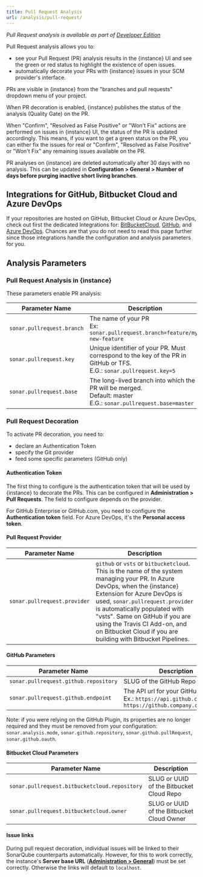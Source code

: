 ```yaml
---
title: Pull Request Analysis
url: /analysis/pull-request/
---
```


<!-- sonarqube -->

_Pull Request analysis is available as part of [Developer Edition](https://redirect.sonarsource.com/editions/developer.html)_

<!-- /sonarqube -->


Pull Request analysis allows you to:

* see your Pull Request (PR) analysis results in the {instance} UI and see the green or red status to highlight the existence of open issues.
* automatically decorate your PRs with {instance} issues in your SCM provider's interface. 

PRs are visible in {instance} from the "branches and pull requests" dropdown menu of your project.

When PR decoration is enabled, {instance} publishes the status of the analysis (Quality Gate) on the PR.

When "Confirm", "Resolved as False Positive" or "Won't Fix" actions are performed on issues in {instance} UI, the status of the PR is updated accordingly. This means, if you want to get a green status on the PR, you can either fix the issues for real or "Confirm", "Resolved as False Positive" or "Won't Fix" any remaining issues available on the PR.

PR analyses on {instance} are deleted automatically after 30 days with no analysis. This can be updated in **Configuration > General > Number of days before purging inactive short living branches**. 

<!-- sonarcloud -->
## Integrations for GitHub, Bitbucket Cloud and Azure DevOps
If your repositories are hosted on GitHub, Bitbucket Cloud or Azure DevOps, check out first the dedicated Integrations for: [BitBucketCloud](/integrations/bitbucketcloud/), [GitHub](/integrations/github/), and [Azure DevOps](/integrations/vsts/). Chances are that you do not need to read this page further since those integrations handle the configuration and analysis parameters for you.
<!-- /sonarcloud -->

## Analysis Parameters
### Pull Request Analysis in {instance}
These parameters enable PR analysis:

| Parameter Name        | Description |
| --------------------- | ------------------ |
| `sonar.pullrequest.branch` | The name of your PR<br/> Ex: `sonar.pullrequest.branch=feature/my-new-feature`|
| `sonar.pullrequest.key` | Unique identifier of your PR. Must correspond to the key of the PR in GitHub or TFS. <br/> E.G.: `sonar.pullrequest.key=5` |
| `sonar.pullrequest.base` | The long-lived branch into which the PR will be merged. <br/> Default: master <br/> E.G.: `sonar.pullrequest.base=master`|

### Pull Request Decoration
To activate PR decoration, you need to:

* declare an Authentication Token
* specify the Git provider
* feed some specific parameters (GitHub only)

#### Authentication Token
The first thing to configure is the authentication token that will be used by {instance} to decorate the PRs. This can be configured in **Administration > Pull Requests**. The field to configure depends on the provider.

For GitHub Enterprise or GitHub.com, you need to configure the **Authentication token** field. For Azure DevOps, it's the **Personal access token**.

#### Pull Request Provider
| Parameter Name        | Description |
| --------------------- | ------------------ |
| `sonar.pullrequest.provider` | `github` or `vsts` <!-- sonarcloud -->or `bitbucketcloud`<!-- /sonarcloud -->. This is the name of the system managing your PR. In Azure DevOps, when the {instance} Extension for Azure DevOps is used, `sonar.pullrequest.provider` is automatically populated with "vsts". <!-- sonarcloud -->Same on GitHub if you are using the Travis CI Add-on, and on Bitbucket Cloud if you are building with Bitbucket Pipelines.<!-- /sonarcloud -->|

#### GitHub Parameters
| Parameter Name        | Description |
| --------------------- | ------------------ |
| `sonar.pullrequest.github.repository` | SLUG of the GitHub Repo |
| `sonar.pullrequest.github.endpoint` | The API url for your GitHub instance.<br/> Ex.: `https://api.github.com/` or `https://github.company.com/api/v3/` |

Note: if you were relying on the GitHub Plugin, its properties are no longer required and they must be removed from your configuration: `sonar.analysis.mode`, `sonar.github.repository`, `sonar.github.pullRequest`, `sonar.github.oauth`.

<!-- sonarcloud -->
#### Bitbucket Cloud Parameters
| Parameter Name        | Description |
| --------------------- | ------------------ |
| `sonar.pullrequest.bitbucketcloud.repository` | SLUG or UUID of the Bitbucket Cloud Repo |
| `sonar.pullrequest.bitbucketcloud.owner` | SLUG or UUID of the Bitbucket Cloud Owner |
<!-- /sonarcloud -->

<!-- sonarqube -->
#### Issue links
During pull request decoration, individual issues will be linked to their SonarQube counterparts automatically. However, for this to work correctly, the instance's **Server base URL** (**[Administration > General](/#sonarqube-admin#/admin/settings)**) must be set correctly. Otherwise the links will default to `localhost`.
<!-- /sonarqube -->
